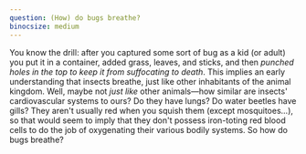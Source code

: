 ```yaml
---
question: (How) do bugs breathe?
binocsize: medium
---
```


You know the drill: after you captured some sort of bug as a kid (or adult) you put it in a container, added grass, leaves, and sticks, and then *punched holes in the top to keep it from suffocating to death*. This implies an early understanding that insects breathe, just like other inhabitants of the animal kingdom. Well, maybe not *just like* other animals—how similar are insects' cardiovascular systems to ours? Do they have lungs? Do water beetles have gills? They aren't usually red when you squish them (except mosquitoes...), so that would seem to imply that they don't possess iron-toting red blood cells to do the job of oxygenating their various bodily systems. So how do bugs breathe?
